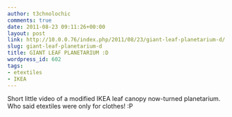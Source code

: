 ```yaml
---
author: t3chnolochic
comments: true
date: 2011-08-23 09:11:26+00:00
layout: post
link: http://10.0.0.76/index.php/2011/08/23/giant-leaf-planetarium-d/
slug: giant-leaf-planetarium-d
title: GIANT LEAF PLANETARIUM :D
wordpress_id: 602
tags:
- etextiles
- IKEA
---
```


Short little video of a modified IKEA leaf canopy now-turned planetarium. Who said etextiles were only for clothes! :P


